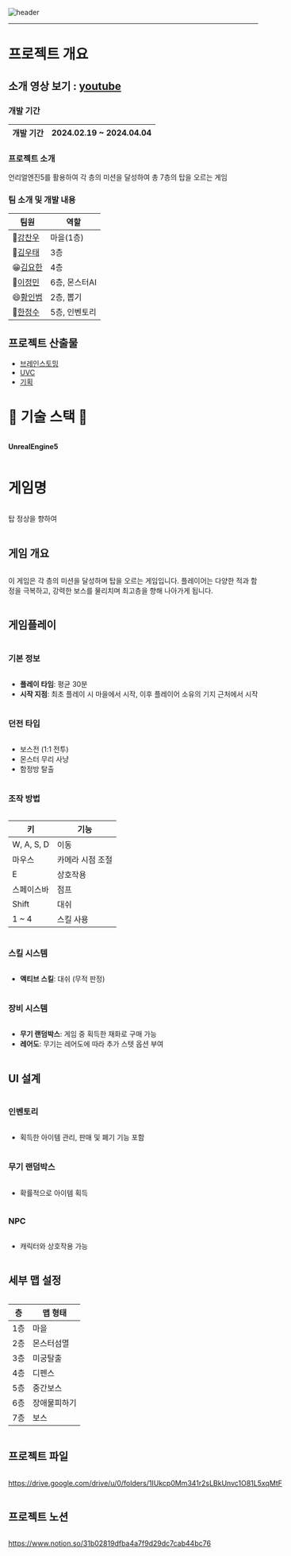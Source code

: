 
![header](https://capsule-render.vercel.app/api?type=waving&color=gradient&height=180&section=header&text=%E2%98%95%EF%B8%8F재미원툴&fontSize=32&animation=fadeIn&fontAlignY=36&fontColor=ffffff)

<hr>


# 프로젝트 개요

## 소개 영상 보기 : [youtube](https://youtu.be/HNgipqYJCeE)

### 개발 기간
|개발 기간|2024.02.19 ~ 2024.04.04|
|---|---|

### 프로젝트 소개
언리얼엔진5를 활용하여 각 층의 미션을 달성하여 총 7층의 탑을 오르는 게임

### 팀 소개 및 개발 내용
|팀원|역할|
|---|---|
|👼[강찬우](./Docs/강찬우.md)|마을(1층)|
|👶[김우태](./Docs/김우태.md)|3층|
|😁[김요한](./Docs/김요한.md)|4층|
|👩[이정민](./Docs/이정민.md)|6층, 몬스터AI|
|😄[황인범](./Docs/황인범.md)|2층, 뽑기|
|👦[한정수](./Docs/한정수.md)|5층, 인벤토리 |


## 프로젝트 산출물
- [브레인스토밍](./Docs/브레인스토밍.md)
- [UVC](./Docs/UVC.md)
- [기획](./Docs/기획.md)


# 🔨 기술 스택 🔨
<div style="display:flex; flex-direction:column; align-items:flex-start;">
    <!-- Backend -->
    <p><strong>UnrealEngine5</strong></p>

# 게임명
탑 정상을 향하여

## 게임 개요

이 게임은 각 층의 미션을 달성하며 탑을 오르는 게임입니다. 플레이어는 다양한 적과 함정을 극복하고, 강력한 보스를 물리치며 최고층을 향해 나아가게 됩니다.

## 게임플레이

### 기본 정보

- **플레이 타임**: 평균 30분
- **시작 지점**: 최초 플레이 시 마을에서 시작, 이후 플레이어 소유의 기지 근처에서 시작

### 던전 타입

- 보스전 (1:1 전투)
- 몬스터 무리 사냥
- 함정방 탈출


### 조작 방법

| 키       | 기능                  |
| -------- | --------------------- |
| W, A, S, D | 이동                |
| 마우스    | 카메라 시점 조절       |
| E        | 상호작용              |
| 스페이스바 | 점프                 |
| Shift    | 대쉬                |
| 1 ~ 4    | 스킬 사용              |

### 스킬 시스템

- **액티브 스킬**: 대쉬 (무적 판정)

### 장비 시스템

- **무기 랜덤박스**: 게임 중 획득한 재화로 구매 가능
- **레어도**: 무기는 레어도에 따라 추가 스텟 옵션 부여

## UI 설계

### 인벤토리 

- 획득한 아이템 관리, 판매 및 폐기 기능 포함

### 무기 랜덤박스
- 확률적으로 아이템 획득

### NPC
- 캐릭터와 상호작용 가능

## 세부 맵 설정

|층|맵 형태|
|---|---|
|1층|마을|
|2층|몬스터섬멸|
|3층|미궁탈출|
|4층|디펜스|
|5층|중간보스|
|6층|장애물피하기|
|7층|보스|


## 프로젝트 파일
https://drive.google.com/drive/u/0/folders/1IUkcp0Mm341r2sLBkUnvc1O81L5xqMtF

## 프로젝트 노션
https://www.notion.so/31b02819dfba4a7f9d29dc7cab44bc76
